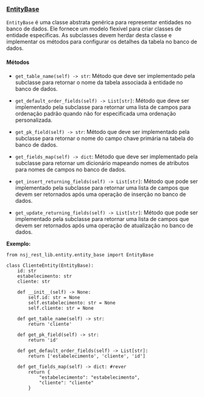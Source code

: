 ### [EntityBase](src/nsj_rest_lib/entity/entity_base.py)
`EntityBase` é uma classe abstrata genérica para representar entidades no banco de dados. Ele fornece um modelo flexível para criar classes de entidade específicas. As subclasses devem herdar desta classe e implementar os métodos para configurar os detalhes da tabela no banco de dados.

<!-- #### Atributos:

- `fields_map (dict)`: Um dicionário que mapeia os nomes dos campos da entidade.
- `table_name (str)`: O nome correspondente da tabela no banco de dados.
- `default_order_fields (List[str])`: Uma lista de campos para ordenação em consultas.
- `pk_field (str)`: O nome do campo que representa a chave primária da entidade. -->

#### Métodos

- `get_table_name(self) -> str`: Método que deve ser implementado pela subclasse para retornar o nome da tabela associada à entidade no banco de dados.

- `get_default_order_fields(self) -> List[str]`: Método que deve ser implementado pela subclasse para retornar uma lista de campos para ordenação padrão quando não for especificada uma ordenação personalizada.

- `get_pk_field(self) -> str`: Método que deve ser implementado pela subclasse para retornar o nome do campo chave primária na tabela do banco de dados.

- `get_fields_map(self) -> dict`: Método que deve ser implementado pela subclasse para retornar um dicionário mapeando nomes de atributos para nomes de campos no banco de dados. 

- `get_insert_returning_fields(self) -> List[str]`: Método que pode ser implementado pela subclasse para retornar uma lista de campos que devem ser retornados após uma operação de inserção no banco de dados.

- `get_update_returning_fields(self) -> List[str]`: Método que pode ser implementado pela subclasse para retornar uma lista de campos que devem ser retornados após uma operação de atualização no banco de dados.


**Exemplo:**
```
from nsj_rest_lib.entity.entity_base import EntityBase

class ClienteEntity(EntityBase):
    id: str
    estabelecimento: str
    cliente: str

    def __init__(self) -> None:
        self.id: str = None
        self.estabelecimento: str = None
        self.cliente: str = None

    def get_table_name(self) -> str:
        return 'cliente'

    def get_pk_field(self) -> str:
        return 'id'

    def get_default_order_fields(self) -> List[str]:
        return ['estabelecimento', 'cliente', 'id']

    def get_fields_map(self) -> dict: #rever
        return {
            "estabelecimento": "estabelecimento",
            "cliente": "cliente"
        }
```

